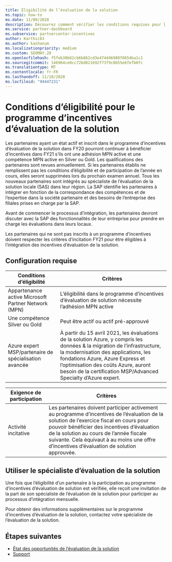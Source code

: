 ```yaml
---
title: Éligibilité de l’évaluation de la solution
ms.topic: how-to
ms.date: 11/09/2020
description: Découvrez comment vérifier les conditions requises pour l’éligibilité à la participation au programme incentives d’évaluation de la solution.
ms.service: partner-dashboard
ms.subservice: partnercenter-incentives
author: Karthic83
ms.author: kashanum
ms.localizationpriority: medium
ms.custom: SEOMAY.20
ms.openlocfilehash: f5feb30b62cb6b862cd3e474d46980f8654ba1c1
ms.sourcegitcommit: 146964ce0cc72bd821692f73f9c0b55e6fefb0fc
ms.translationtype: MT
ms.contentlocale: fr-FR
ms.lasthandoff: 11/10/2020
ms.locfileid: "94447231"
---
```

# <a name="eligibility-requirements-for-the-solution-assessment-incentives-program"></a>Conditions d’éligibilité pour le programme d’incentives d’évaluation de la solution

Les partenaires ayant un état actif et inscrit dans le programme d’incentives d’évaluation de la solution dans FY20 pourront continuer à bénéficier d’incentives dans FY21 s’ils ont une adhésion MPN active et une compétence MPN active en Silver ou Gold. Les qualifications des partenaires sont revues annuellement. Si les partenaires établis ne remplissent pas les conditions d’éligibilité et de participation de l’année en cours, elles seront supprimées lors du prochain examen annuel. Tous les nouveaux partenaires sont intégrés au spécialiste de l’évaluation de la solution locale (SAS) dans leur région. La SAP identifie les partenaires à intégrer en fonction de la correspondance des compétences et de l’expertise dans la société partenaire et des besoins de l’entreprise des filiales prises en charge par la SAP.

Avant de commencer le processus d’intégration, les partenaires devront discuter avec la SAP des fonctionnalités de leur entreprise pour prendre en charge les évaluations dans leurs locaux.

Les partenaires qui ne sont pas inscrits à un programme d’incentives doivent respecter les critères d’incitation FY21 pour être éligibles à l’intégration des incentives d’évaluation de la solution.

## <a name="requirements"></a>Configuration requise

|**Conditions d’éligibilité**|**Critères**|
|-----------------------|------------------|
|Appartenance active Microsoft Partner Network (MPN)|L’éligibilité dans le programme d’incentives d’évaluation de solution nécessite l’adhésion MPN active|
|Une compétence Silver ou Gold|Peut être actif ou actif pré-approuvé|
|Azure expert MSP/partenaire de spécialisation avancée|À partir du 15 avril 2021, les évaluations de la solution Azure, y compris les données & la migration de l’infrastructure, la modernisation des applications, les fondations Azure, Azure Express et l’optimisation des coûts Azure, auront besoin de la certification MSP/Advanced Specialty d’Azure expert.|

|**Exigence de participation**|**Critères**|
|-------------------------|-------------------------------------|
|Activité incitative|Les partenaires doivent participer activement au programme d’incentives de l’évaluation de la solution de l’exercice fiscal en cours pour pouvoir bénéficier des incentives d’évaluation de la solution au cours de l’année fiscale suivante. Cela équivaut à au moins une offre d’incentives d’évaluation de solution approuvée.|

## <a name="work-with-solution-assessment-specialist"></a>Utiliser le spécialiste d’évaluation de la solution

Une fois que l’éligibilité d’un partenaire à la participation au programme d’incentives d’évaluation de solution est vérifiée, elle reçoit une invitation de la part de son spécialiste de l’évaluation de la solution pour participer au processus d’intégration mensuelle.

Pour obtenir des informations supplémentaires sur le programme d’incentives d’évaluation de la solution, contactez votre spécialiste de l’évaluation de la solution.

## <a name="next-steps"></a>Étapes suivantes

- [État des opportunités de l’évaluation de la solution](chip-solution-assessment.md)
- [Support](report-problems-with-partner-center.md)









